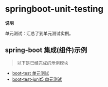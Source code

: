 # springboot-unit-testing

**说明**

单元测试：汇总了到单元测试实例。

## spring-boot 集成(组件)示例

> 以下是已经完成的示例模块

- [boot-test 单元测试](./boot-test)
- [boot-test-junit5 单元测试](./boot-test-junit5)